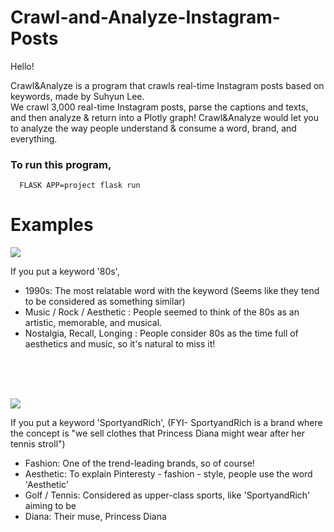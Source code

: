 # Crawl-and-Analyze-Instagram-Posts


Hello!

Crawl&Analyze is a program that crawls real-time Instagram posts based on keywords, made by Suhyun Lee.
<br/>We crawl 3,000 real-time Instagram posts, parse the captions and texts, and then analyze & return into a Plotly graph! Crawl&Analyze would let you to analyze the way people understand & consume a word, brand, and everything.

### To run this program,

```
  FLASK APP=project flask run
````

# Examples
![](https://imgur.com/fqJji2o.gif)

If you put a keyword '80s',
- 1990s: The most relatable word with the keyword (Seems like they tend to be considered as something similar)
- Music / Rock / Aesthetic : People seemed to think of the 80s as an artistic, memorable, and musical.
- Nostalgia, Recall, Longing : People consider 80s as the time full of aesthetics and music, so it's natural to miss it!

<br/>
<br/>
<br/>

![](https://imgur.com/fImRkEz.gif)


If you put a keyword 'SportyandRich', (FYI- SportyandRich is a brand where the concept is "we sell clothes that Princess Diana might wear after her tennis stroll")
- Fashion: One of the trend-leading brands, so of course!
- Aesthetic: To explain Pinteresty - fashion - style, people use the word 'Aesthetic'
- Golf / Tennis: Considered as upper-class sports, like 'SportyandRich' aiming to be
- Diana: Their muse, Princess Diana
